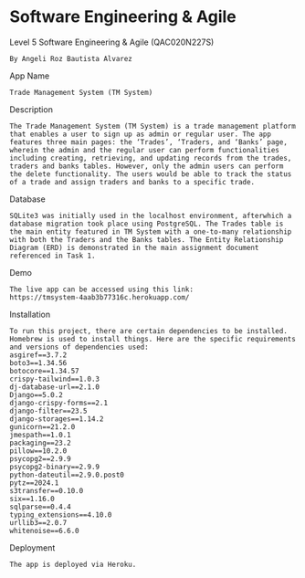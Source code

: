 # Software Engineering & Agile
Level 5 Software Engineering &amp; Agile (QAC020N227S)

    By Angeli Roz Bautista Alvarez

App Name

    Trade Management System (TM System)

Description

    The Trade Management System (TM System) is a trade management platform that enables a user to sign up as admin or regular user. The app features three main pages: the ‘Trades’, ‘Traders, and ‘Banks’ page, wherein the admin and the regular user can perform functionalities including creating, retrieving, and updating records from the trades, traders and banks tables. However, only the admin users can perform the delete functionality. The users would be able to track the status of a trade and assign traders and banks to a specific trade.

Database

    SQLite3 was initially used in the localhost environment, afterwhich a database migration took place using PostgreSQL. The Trades table is the main entity featured in TM System with a one-to-many relationship with both the Traders and the Banks tables. The Entity Relationship Diagram (ERD) is demonstrated in the main assignment document referenced in Task 1.
    

Demo

    The live app can be accessed using this link: 
    https://tmsystem-4aab3b77316c.herokuapp.com/

Installation

    To run this project, there are certain dependencies to be installed. Homebrew is used to install things. Here are the specific requirements and versions of dependencies used:
    asgiref==3.7.2
    boto3==1.34.56
    botocore==1.34.57
    crispy-tailwind==1.0.3
    dj-database-url==2.1.0
    Django==5.0.2
    django-crispy-forms==2.1
    django-filter==23.5
    django-storages==1.14.2
    gunicorn==21.2.0
    jmespath==1.0.1
    packaging==23.2
    pillow==10.2.0
    psycopg2==2.9.9
    psycopg2-binary==2.9.9
    python-dateutil==2.9.0.post0
    pytz==2024.1
    s3transfer==0.10.0
    six==1.16.0
    sqlparse==0.4.4
    typing_extensions==4.10.0
    urllib3==2.0.7
    whitenoise==6.6.0

Deployment
    
    The app is deployed via Heroku.
